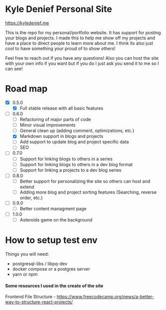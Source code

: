 # Kyle Denief Personal Site 
https://kyledenief.me

This is the repo for my personal/portfolio website. It has support for posting your blogs and projects. I made this to help me show off my projects and have a place to direct people to learn more about me. I think its also just cool to have something your proud of to show others!

Feel free to reach out if you have any questions! Also you can host the site with your own info if you want but if you do I just ask you send it to me so I can see!

# Road map
- [x] 0.5.0
  - [x] Full stable release with all basic features
- [ ] 0.6.0
  - [ ] Refactoring of major parts of code
  - [ ] Minor visual improvements
  - [ ] General clean up (adding comment, optimizations, etc.)
  - [x] Markdown support in blogs and projects
  - [ ] Add support to update blog and project specific data
  - [ ] SEO
- [ ] 0.7.0
  - [ ] Support for linking blogs to others in a series
  - [ ] Support for linking blogs to others in a dev blog format
  - [ ] Support for linking a projects to a dev blog series
- [ ] 0.8.0
  - [ ] Better support for personalizing the site so others can host and extend
  - [ ] Adding more blog and project sorting features (Searching, reverse order, etc.)
- [ ] 0.9.0
  - [ ] Better content managment page
- [ ] 1.0.0
  - [ ] Asteroids game on the background

# How to setup test env
Things you will need:
- postgresql-libs / libpq-dev
- docker compose or a postgres server
- yarn or npm

#### Some resources I used in the create of the site
Frontend File Structure - https://www.freecodecamp.org/news/a-better-way-to-structure-react-projects/
